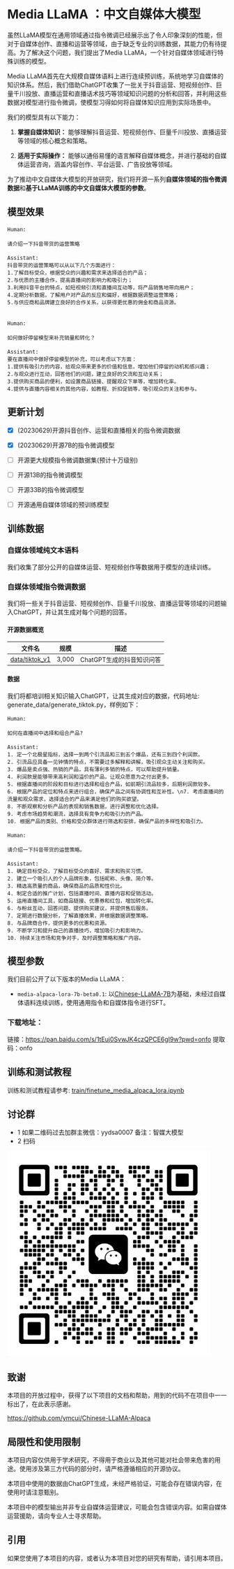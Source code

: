 # Media LLaMA ：中文自媒体大模型

虽然LLaMA模型在通用领域通过指令微调已经展示出了令人印象深刻的性能，但对于自媒体创作、直播和运营等领域，由于缺乏专业的训练数据，其能力仍有待提高。为了解决这个问题，我们提出了Media LLaMA，一个针对自媒体领域进行特殊训练的模型。

Media LLaMA首先在大规模自媒体语料上进行连续预训练，系统地学习自媒体的知识体系。然后，我们借助ChatGPT收集了一批关于抖音运营、短视频创作、巨量千川投放、直播运营和直播话术技巧等领域知识问题的分析和回答，并利用这些数据对模型进行指令微调，使模型习得如何将自媒体知识应用到实际场景中。

我们的模型具有以下能力：

1. **掌握自媒体知识：** 能够理解抖音运营、短视频创作、巨量千川投放、直播运营等领域的核心概念和策略。

2. **适用于实际操作：** 能够以通俗易懂的语言解释自媒体概念，并进行基础的自媒体运营咨询，涵盖内容创作、平台运营、广告投放等领域。

为了推动中文自媒体大模型的开放研究，我们将开源一系列**自媒体领域的指令微调数据**和**基于LLaMA训练的中文自媒体大模型的参数**。

## 模型效果

    Human:

    请介绍一下抖音带货的运营策略

    Assistant:
    抖音带货的运营策略可以从以下几个方面进行： 
    1.了解目标受众，根据受众的兴趣和需求来选择适合的产品；
    2.与优质的主播合作，提高直播间的影响力和吸引力；
    3.利用抖音平台的特点，如短视频引流和直播间互动等，将产品销售地带向用户；
    4.定期分析数据，了解用户对产品的反应和偏好，根据数据调整运营策略；
    5.与供应商和品牌建立良好的合作关系，以获得更优惠的佣金和商品资源。


    Human:

    如何做好停留模型来补充销量和转化？

    Assistant:
    要在直播间中做好停留模型的补充，可以考虑以下方面：
    1.提供有吸引力的内容，给观众带来更多的价值和信息，增加他们停留的动机和感兴趣；
    2.与观众进行互动，回答他们的问题，建立良好的交流和互动关系；
    3.提供购买商品的便利，如设置商品链接、提醒观众下单等，增加转化率。
    4.提供与直播内容相关的其他内容，如教程、折扣促销等，吸引观众的关注和参与。



## 更新计划

- [x] (20230629)开源抖音创作、运营和直播相关的指令微调数据

- [x] (20230629)开源7B的指令微调模型

- [ ] 开源更大规模指令微调数据集(预计十万级别)
- [ ] 开源13B的指令微调模型
- [ ] 开源33B的指令微调模型
- [ ] 开源通用自媒体领域的预训练模型

## 训练数据

### 自媒体领域纯文本语料

我们收集了部分公开的自媒体运营、短视频创作等数据用于模型的连续训练。

### 自媒体领域指令微调数据

我们将一些关于抖音运营、短视频创作、巨量千川投放、直播运营等领域的问题输入ChatGPT，并让其生成对每个问题的回答。

#### 开源数据概览
| 文件名                | 规模    | 描述               |
|--------------------|-------|------------------|
| [data/tiktok_v1](https://github.com/IMOSR/Media-LLaMA/tree/master/data/tiktok_v1) | 3,000 | ChatGPT生成的抖音知识问答 |


#### 数据
我们将都培训相关知识输入ChatGPT，让其生成对应的数据，代码地址: generate_data/generate_tiktok.py，样例如下：

    Human:

    如何在直播间中选择和组合产品?

    Assistant:
    1. 定一个北极星指标，选择一到两个引流品和三到五个爆品，还有三到四个利润款。
    2. 引流品应具备一见钟情的特点，不需要过多解释和讲解，吸引观众主动关注和购买。
    3. 爆品是卖点强、热销的产品，具有薄利多销的特点，可以帮助提升销量。
    4. 利润款是能够带来高利润和溢价的产品，让观众愿意为之付出更多。
    5. 根据直播间的阶段和目标进行选择和组合产品，如前期引流品较多，后期利润款较多。
    6. 根据产品的定位和特点来进行组合，确保产品之间有协调性和互补性。\n7. 考虑直播间的流量和观众需求，选择适合的产品来满足他们的购买欲望。
    8. 不断观察和分析产品的表现和销售数据，进行调整和优化选择。
    9. 考虑市场趋势和潮流，选择具有竞争力和吸引力的产品。
    10. 根据产品的类别、价格和受众群体进行筛选和安排，确保产品的多样性和吸引力。

    Human:

    请介绍一下抖音带货的运营策略。

    Assistant:
    1. 确定目标受众，了解目标受众的喜好、需求和购买习惯。
    2. 建立一个吸引人的个人品牌形象，包括昵称、头像、简介等。
    3. 精选高质量的商品，确保商品的品质和性价比。
    4. 制定合适的推广计划，包括直播时间、直播内容和促销活动。
    5. 运用直播间工具，如商品链接、优惠券和红包，增加转化率。
    6. 与粉丝互动，回答问题、提供购买建议，并提供售后服务。
    7. 定期进行数据分析，了解直播效果，并根据数据调整策略。
    8. 与品牌商合作，提供更多的优惠和资源。
    9. 不断学习和提升自己的直播技巧，增加吸引力和影响力。
    10. 持续关注市场和竞争对手，及时调整策略和推广内容。
  
  
    
## 模型参数

我们目前公开了以下版本的Media LLaMA：
* `media-alpaca-lora-7b-beta0.1`: 以[Chinese-LLaMA-7B](https://github.com/ymcui/Chinese-LLaMA-Alpaca)为基础，未经过自媒体语料连续训练，使用通用指令和自媒体指令进行SFT。

### 下载地址：
链接：https://pan.baidu.com/s/1tEuj0SvwJK4czQPCE6gI9w?pwd=onfo 
提取码：onfo

## 训练和测试教程

训练和测试教程请参考: [train/finetune_media_alpaca_lora.ipynb](https://github.com/IMOSR/Media-LLaMA/tree/master/finetune_media_alpaca_lora.ipynb)


## 讨论群

* 1 如果二维码过去加群主微信：yydsa0007 备注：智媒大模型
* 2 扫码

![img_1.png](img_1.png)
## 致谢

本项目的开放过程中，获得了以下项目的文档和帮助，用到的代码不在项目中一一标出了，在此表示感谢。

https://github.com/ymcui/Chinese-LLaMA-Alpaca


## 局限性和使用限制

本项目内容仅供用于学术研究，不得用于商业以及其他可能对社会带来危害的用途。使用涉及第三方代码的部分时，请严格遵循相应的开源协议。

本项目中使用的数据由ChatGPT生成，未经严格验证，可能会存在错误内容，在使用时请注意甄别。

本项目中的模型输出并非专业自媒体运营建议，可能会包含错误内容。如需自媒体运营援助，请向专业人士寻求帮助。

## 引用

如果您使用了本项目的内容，或者认为本项目对您的研究有帮助，请引用本项目。

